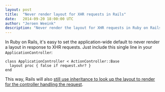 ```yaml
---
layout: post
title:  "Never render layout for XHR requests in Rails"
date:   2014-09-20 18:00:00 UTC
author: "Jeroen Weeink"
description: "Never render the layout for XHR requests in Ruby on Rails, but still keep inheritance lookups enabled."
---
```


In Ruby on Rails, it's easy to set the application-wide default to never render a layout in response to XHR requests. Just include this single line in your `ApplicationController`:

    class ApplicationController < ActionController::Base
      layout proc { false if request.xhr? }
    end

This way, Rails will also [still use inheritance to look up the layout to render for the controller handling the request][1].

  [1]: https://guides.rubyonrails.org/layouts_and_rendering.html#rendering-by-default-convention-over-configuration-in-action
